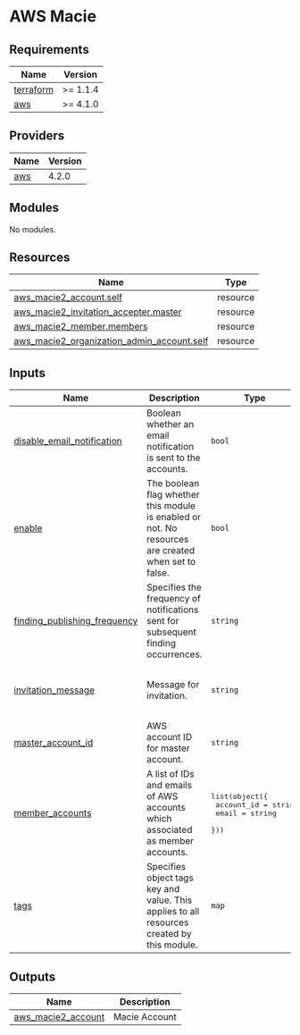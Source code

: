 # AWS Macie

<!-- BEGINNING OF PRE-COMMIT-TERRAFORM DOCS HOOK -->
## Requirements

| Name | Version |
|------|---------|
| <a name="requirement_terraform"></a> [terraform](#requirement\_terraform) | >= 1.1.4 |
| <a name="requirement_aws"></a> [aws](#requirement\_aws) | >= 4.1.0 |

## Providers

| Name | Version |
|------|---------|
| <a name="provider_aws"></a> [aws](#provider\_aws) | 4.2.0 |

## Modules

No modules.

## Resources

| Name | Type |
|------|------|
| [aws_macie2_account.self](https://registry.terraform.io/providers/hashicorp/aws/latest/docs/resources/macie2_account) | resource |
| [aws_macie2_invitation_accepter.master](https://registry.terraform.io/providers/hashicorp/aws/latest/docs/resources/macie2_invitation_accepter) | resource |
| [aws_macie2_member.members](https://registry.terraform.io/providers/hashicorp/aws/latest/docs/resources/macie2_member) | resource |
| [aws_macie2_organization_admin_account.self](https://registry.terraform.io/providers/hashicorp/aws/latest/docs/resources/macie2_organization_admin_account) | resource |

## Inputs

| Name | Description | Type | Default | Required |
|------|-------------|------|---------|:--------:|
| <a name="input_disable_email_notification"></a> [disable\_email\_notification](#input\_disable\_email\_notification) | Boolean whether an email notification is sent to the accounts. | `bool` | `false` | no |
| <a name="input_enable"></a> [enable](#input\_enable) | The boolean flag whether this module is enabled or not. No resources are created when set to false. | `bool` | `true` | no |
| <a name="input_finding_publishing_frequency"></a> [finding\_publishing\_frequency](#input\_finding\_publishing\_frequency) | Specifies the frequency of notifications sent for subsequent finding occurrences. | `string` | `"SIX_HOURS"` | no |
| <a name="input_invitation_message"></a> [invitation\_message](#input\_invitation\_message) | Message for invitation. | `string` | `"This is an automatic invitation message from guardduty-baseline module."` | no |
| <a name="input_master_account_id"></a> [master\_account\_id](#input\_master\_account\_id) | AWS account ID for master account. | `string` | `""` | no |
| <a name="input_member_accounts"></a> [member\_accounts](#input\_member\_accounts) | A list of IDs and emails of AWS accounts which associated as member accounts. | <pre>list(object({<br>    account_id = string<br>    email      = string<br>  }))</pre> | `[]` | no |
| <a name="input_tags"></a> [tags](#input\_tags) | Specifies object tags key and value. This applies to all resources created by this module. | `map` | <pre>{<br>  "Terraform": true<br>}</pre> | no |

## Outputs

| Name | Description |
|------|-------------|
| <a name="output_aws_macie2_account"></a> [aws\_macie2\_account](#output\_aws\_macie2\_account) | Macie Account |
<!-- END OF PRE-COMMIT-TERRAFORM DOCS HOOK -->
